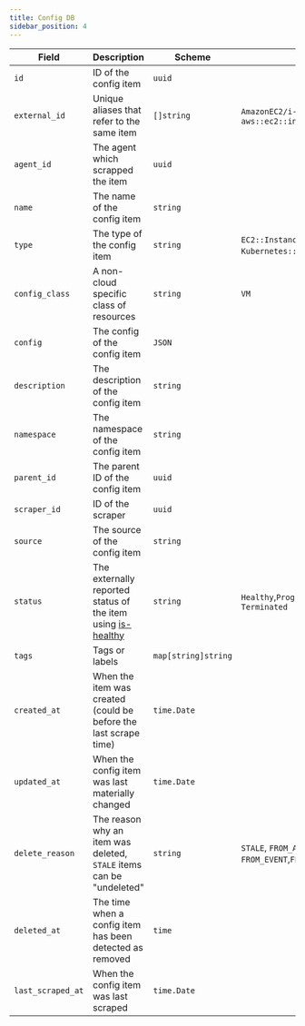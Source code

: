 ```yaml
---
title: Config DB
sidebar_position: 4
---
```


| Field             | Description                            | Scheme              |               |
| ----------------- | -------------------------------------- | ------------------- | ------------------- |
| `id`              | ID of the config item                  | `uuid`              |               |
| `external_id` | Unique aliases that refer to the same item | `[]string` | `AmazonEC2/i-abcd`, `aws::ec2::instance:/i-abcd` |
| `agent_id` | The agent which scrapped the item | `uuid` |  |
| `name`            | The name of the config item            | `string`           |  |
| `type`            | The type of the config item            | `string`           | `EC2::Instance`, `Kubernetes::Pod`, `Azure:VM` |
| `config_class` | A non-cloud specific class of resources | `string` | `VM` |
| `config`          | The config of the config item          | `JSON`           |            |
| `description`     | The description of the config item     | `string`           |            |
| `namespace`       | The namespace of the config item       | `string`           |            |
| `parent_id`       | The parent ID of the config item       | `uuid`             |              |
| `scraper_id`      | ID of the scraper                      | `uuid`     |            |
| `source`          | The source of the config item          | `string`           |            |
| `status`          | The externally reported status of the item using [is-healthy](https://github.com/flanksource/is-healthy) | `string`           | `Healthy`,`Progressing`, `Terminated` |
| `tags`            | Tags or labels | `map[string]string` |  |
| `created_at`      | When the item was created (could be before the last scrape time) | `time.Date`         |               |
| `updated_at` | When the config item was last materially changed | `time.Date` | |
| `delete_reason` | The reason why an item was deleted, `STALE` items can be "undeleted" | `string` | `STALE`, `FROM_ATTRIBUTE`,  `FROM_EVENT`,`FROM_DELETE_FIELD` |
| `deleted_at` | The time when a config item has been detected as removed | `time` | |
| `last_scraped_at` | When the config item was last scraped | `time.Date` | |

